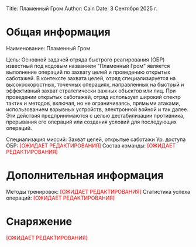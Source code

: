 Title: Пламенный Гром
Author: Cain
Date: 3 Сентября 2025 г.

# Общая информация
Наименование: Пламенный Гром

Цель: Основной задачей отряда быстрого реагирования (ОБР) известный под кодовым названием "Пламенный Гром" является выполнение операций по захвату целей и проведению открытых саботажей. В контексте захвата целей, отряд специализируется на высокоскоростных, точечных операциях, направленных на быстрый и эффективный захват стратегически важных объектов или лиц. При проведении открытых саботажей, отряд использует широкий спектр тактик и методов, включая, но не ограничиваясь, прямыми атаками, использованием взрывных устройств, электронной войной и так далее. Эти действия предпринимаются с целью дестабилизации противника, прерывания его операций или создания условий для последующих операций.

Специализация миссий: Захват целей, открытые саботажи
Ур. доступа ОБР: <span style="color:red">[ОЖИДАЕТ РЕДАКТИРОВАНИЯ]</span>
Состав команды: <span style="color:red">[ОЖИДАЕТ РЕДАКТИРОВАНИЯ]</span>

# Дополнительная информация
Методы тренировок: <span style="color:red">[ОЖИДАЕТ РЕДАКТИРОВАНИЯ]</span>
Статистика успеха операций: <span style="color:red">[ОЖИДАЕТ РЕДАКТИРОВАНИЯ]</span>

# Снаряжение
<span style="color:red">[ОЖИДАЕТ РЕДАКТИРОВАНИЯ]</span>
